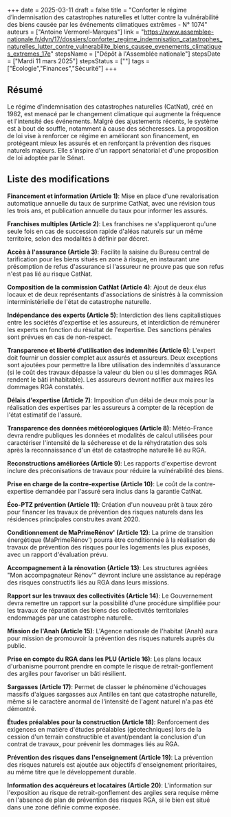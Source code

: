 +++
date = 2025-03-11
draft = false
title = "Conforter le régime d’indemnisation des catastrophes naturelles et lutter contre la vulnérabilité des biens causée par les événements climatiques extrêmes - N° 1074"
auteurs = ["Antoine Vermorel-Marques"]
link = "https://www.assemblee-nationale.fr/dyn/17/dossiers/conforter_regime_indemnisation_catastrophes_naturelles_lutter_contre_vulnerabilite_biens_causee_evenements_climatiques_extremes_17e"
stepsName = ["Dépôt à l'Assemblée nationale"]
stepsDate = ["Mardi 11 mars 2025"]
stepsStatus = [""]
tags = ["Écologie","Finances","Sécurité"]
+++

## Résumé

Le régime d'indemnisation des catastrophes naturelles (CatNat), créé en 1982, est menacé par le changement climatique qui augmente la fréquence et l'intensité des événements. Malgré des ajustements récents, le système est à bout de souffle, notamment à cause des sécheresses. La proposition de loi vise à renforcer ce régime en améliorant son financement, en protégeant mieux les assurés et en renforçant la prévention des risques naturels majeurs. Elle s'inspire d'un rapport sénatorial et d'une proposition de loi adoptée par le Sénat.

## Liste des modifications

**Financement et information (Article 1)**: Mise en place d'une revalorisation automatique annuelle du taux de surprime CatNat, avec une révision tous les trois ans, et publication annuelle du taux pour informer les assurés.

**Franchises multiples (Article 2)**: Les franchises ne s'appliqueront qu'une seule fois en cas de succession rapide d'aléas naturels sur un même territoire, selon des modalités à définir par décret.

**Accès à l'assurance (Article 3)**: Facilite la saisine du Bureau central de tarification pour les biens situés en zone à risque, en instaurant une présomption de refus d'assurance si l'assureur ne prouve pas que son refus n'est pas lié au risque CatNat.

**Composition de la commission CatNat (Article 4)**: Ajout de deux élus locaux et de deux représentants d'associations de sinistrés à la commission interministérielle de l'état de catastrophe naturelle.

**Indépendance des experts (Article 5)**: Interdiction des liens capitalistiques entre les sociétés d'expertise et les assureurs, et interdiction de rémunérer les experts en fonction du résultat de l'expertise. Des sanctions pénales sont prévues en cas de non-respect.

**Transparence et liberté d'utilisation des indemnités (Article 6)**: L'expert doit fournir un dossier complet aux assurés et assureurs. Deux exceptions sont ajoutées pour permettre la libre utilisation des indemnités d'assurance (si le coût des travaux dépasse la valeur du bien ou si les dommages RGA rendent le bâti inhabitable). Les assureurs devront notifier aux maires les dommages RGA constatés.

**Délais d'expertise (Article 7)**: Imposition d'un délai de deux mois pour la réalisation des expertises par les assureurs à compter de la réception de l'état estimatif de l'assuré.

**Transparence des données météorologiques (Article 8)**: Météo-France devra rendre publiques les données et modalités de calcul utilisées pour caractériser l'intensité de la sécheresse et de la réhydratation des sols après la reconnaissance d'un état de catastrophe naturelle lié au RGA.

**Reconstructions améliorées (Article 9)**: Les rapports d'expertise devront inclure des préconisations de travaux pour réduire la vulnérabilité des biens.

**Prise en charge de la contre-expertise (Article 10)**: Le coût de la contre-expertise demandée par l'assuré sera inclus dans la garantie CatNat.

**Éco-PTZ prévention (Article 11)**: Création d'un nouveau prêt à taux zéro pour financer les travaux de prévention des risques naturels dans les résidences principales construites avant 2020.

**Conditionnement de MaPrimeRénov' (Article 12)**: La prime de transition énergétique (MaPrimeRénov') pourra être conditionnée à la réalisation de travaux de prévention des risques pour les logements les plus exposés, avec un rapport d'évaluation prévu.

**Accompagnement à la rénovation (Article 13)**: Les structures agréées "Mon accompagnateur Rénov'" devront inclure une assistance au repérage des risques constructifs liés au RGA dans leurs missions.

**Rapport sur les travaux des collectivités (Article 14)**: Le Gouvernement devra remettre un rapport sur la possibilité d'une procédure simplifiée pour les travaux de réparation des biens des collectivités territoriales endommagés par une catastrophe naturelle.

**Mission de l'Anah (Article 15)**: L'Agence nationale de l'habitat (Anah) aura pour mission de promouvoir la prévention des risques naturels auprès du public.

**Prise en compte du RGA dans les PLU (Article 16)**: Les plans locaux d'urbanisme pourront prendre en compte le risque de retrait-gonflement des argiles pour favoriser un bâti résilient.

**Sargasses (Article 17)**: Permet de classer le phénomène d'échouages massifs d'algues sargasses aux Antilles en tant que catastrophe naturelle, même si le caractère anormal de l'intensité de l'agent naturel n'a pas été démontré.

**Études préalables pour la construction (Article 18)**: Renforcement des exigences en matière d'études préalables (géotechniques) lors de la cession d'un terrain constructible et avant/pendant la conclusion d'un contrat de travaux, pour prévenir les dommages liés au RGA.

**Prévention des risques dans l'enseignement (Article 19)**: La prévention des risques naturels est ajoutée aux objectifs d'enseignement prioritaires, au même titre que le développement durable.

**Information des acquéreurs et locataires (Article 20)**: L'information sur l'exposition au risque de retrait-gonflement des argiles sera requise même en l'absence de plan de prévention des risques RGA, si le bien est situé dans une zone définie comme exposée.
